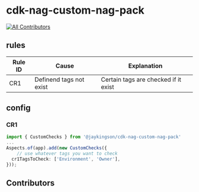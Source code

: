 # cdk-nag-custom-nag-pack

[![All Contributors](https://img.shields.io/github/all-contributors/JohannesKonings/cdk-nag-custom-nag-pack?color=ee8449&style=flat-square)](#contributors)

## rules

| Rule ID | Cause                   | Explanation                          |
| ------- | ----------------------- | ------------------------------------ |
| CR1     | Definend tags not exist | Certain tags are checked if it exist |

## config

### CR1

```typescript
import { CustomChecks } from '@jaykingson/cdk-nag-custom-nag-pack'
...
Aspects.of(app).add(new CustomChecks({
    // use whatever tags you want to check
  cr1TagsToCheck: ['Environment', 'Owner'],
}));
```
## Contributors

<!-- ALL-CONTRIBUTORS-LIST:START - Do not remove or modify this section -->
<!-- prettier-ignore-start -->
<!-- markdownlint-disable -->

<!-- markdownlint-restore -->
<!-- prettier-ignore-end -->

<!-- ALL-CONTRIBUTORS-LIST:END -->
